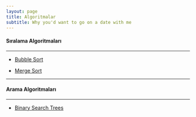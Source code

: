 ```yaml
---
layout: page
title: Algoritmalar
subtitle: Why you'd want to go on a date with me
---
```


#### Sıralama Algoritmaları 

---

* [Bubble Sort](https://burakycl.github.io/2015-02-20-test-markdown/)  

* [Merge Sort](https://burakycl.github.io/2015-01-19-soccer/)

- - -

#### Arama Algoritmaları 

---

* [Binary Search Trees](https://burakycl.github.io/2015-02-20-test-markdown/)  

